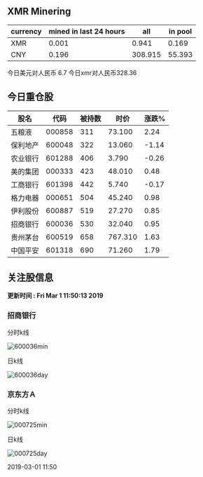 ## XMR Minering

|currency|mined in last 24 hours|all|in pool|
|---|---|---|---|
|XMR|0.001|0.941|0.169|
|CNY|0.196|308.915|55.393|

今日美元对人民币 6.7	今日xmr对人民币328.36


## 今日重仓股 

|股名|代码|被持数|时价|涨跌%|
|---|---|---|---|---|
|五粮液|000858|311|73.100|2.24|
|保利地产|600048|322|13.060|-1.14|
|农业银行|601288|406|3.790|-0.26|
|美的集团|000333|423|48.010|0.48|
|工商银行|601398|442|5.740|-0.17|
|格力电器|000651|504|45.240|0.98|
|伊利股份|600887|519|27.270|0.85|
|招商银行|600036|530|32.040|0.95|
|贵州茅台|600519|658|767.310|1.63|
|中国平安|601318|690|71.260|1.79|

## 关注股信息
**更新时间 : Fri Mar  1 11:50:13 2019**
### 招商银行 
分时k线

![600036min](http://image.sinajs.cn/newchart/min/n/sh600036.gif)

日k线

![600036day](http://image.sinajs.cn/newchart/daily/n/sh600036.gif)

### 京东方Ａ 
分时k线

![000725min](http://image.sinajs.cn/newchart/min/n/sz000725.gif)

日k线

![000725day](http://image.sinajs.cn/newchart/daily/n/sz000725.gif)

2019-03-01 11:50